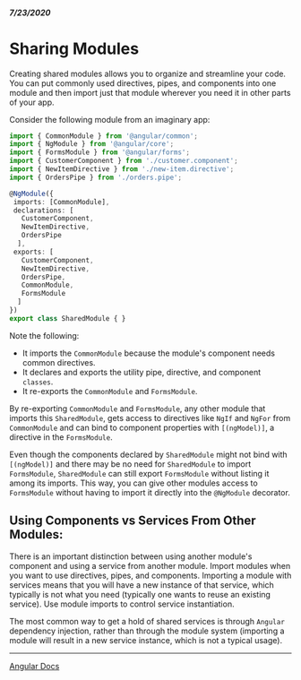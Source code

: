 ##### 7/23/2020
# Sharing Modules
Creating shared modules allows you to organize and streamline your code. You can put commonly used directives, pipes, and components into one module and then import just that module wherever you need it in other parts of your app.

Consider the following module from an imaginary app:

```ts
import { CommonModule } from '@angular/common';
import { NgModule } from '@angular/core';
import { FormsModule } from '@angular/forms';
import { CustomerComponent } from './customer.component';
import { NewItemDirective } from './new-item.directive';
import { OrdersPipe } from './orders.pipe';

@NgModule({
 imports: [CommonModule],
 declarations: [
   CustomerComponent, 
   NewItemDirective, 
   OrdersPipe 
  ],
 exports: [ 
   CustomerComponent, 
   NewItemDirective, 
   OrdersPipe,
   CommonModule,
   FormsModule
  ]
})
export class SharedModule { }
```

Note the following:
  * It imports the `CommonModule` because the module's component needs common directives.
  * It declares and exports the utility pipe, directive, and component `classes`.
  * It re-exports the `CommonModule` and `FormsModule`.

By re-exporting `CommonModule` and `FormsModule`, any other module that imports this `SharedModule`, gets access to directives like `NgIf` and `NgFor` from `CommonModule` and can bind to component properties with `[(ngModel)]`, a directive in the `FormsModule`.

Even though the components declared by `SharedModule` might not bind with `[(ngModel)]` and there may be no need for `SharedModule` to import `FormsModule`, `SharedModule` can still export `FormsModule` without listing it among its imports. This way, you can give other modules access to `FormsModule` without having to import it directly into the `@NgModule` decorator.

## Using Components vs Services From Other Modules:
There is an important distinction between using another module's component and using a service from another module. Import modules when you want to use directives, pipes, and components. Importing a module with services means that you will have a new instance of that service, which typically is not what you need (typically one wants to reuse an existing service). Use module imports to control service instantiation.

The most common way to get a hold of shared services is through `Angular` dependency injection, rather than through the module system (importing a module will result in a new service instance, which is not a typical usage).

---

[Angular Docs](https://angular.io/guide/sharing-ngmodules)